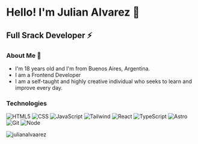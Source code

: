 <h1>Hello! I'm Julian Alvarez 👋</h1>
<h2>Full Srack Developer ⚡</h2>

### About Me 💬
- I'm 18 years old and I'm from Buenos Aires, Argentina.
- I am a Frontend Developer
- I am a self-taught and highly creative individual who seeks to learn and improve every day.

### Technologies
![HTML5](https://img.shields.io/badge/-HTML5-333333?style=flat&logo=HTML5)
![CSS](https://img.shields.io/badge/-CSS-333333?style=flat&logo=CSS3&logoColor=1572B6)
![JavaScript](https://img.shields.io/badge/-JavaScript-333333?style=flat&logo=javascript)
![Tailwind](https://img.shields.io/badge/-Tailwind-333333?style=flat&logo=TailwindCSS)
![React](https://img.shields.io/badge/-React-333333?style=flat&logo=react)
![TypeScript](https://img.shields.io/badge/-TypeScript-333333?style=flat&logo=typescript)
![Astro](https://img.shields.io/badge/-Astro-333333?style=flat&logo=Astro)
![Git](https://img.shields.io/badge/-Git-333333?style=flat&logo=git)
![Node](https://img.shields.io/badge/-Node-333333?style=flat&logo=node)

<p align="left"> <img src="https://komarev.com/ghpvc/?username=julianalvaarez&label=Profile%20views&color=0e75b6&style=flat" alt="julianalvaarez" />

<!-- ![GitHub Activity](https://github-readme-stats.vercel.app/api?username=julianalvaarez&show_icons=true) --!>

<!--
- 🔭 I’m currently working on ...
- 🌱 I’m currently learning ...
- 👯 I’m looking to collaborate on ...
- 🤔 I’m looking for help with ...
- 💬 Ask me about ...
- 📫 How to reach me: ...
- 😄 Pronouns: ...
- ⚡ Fun fact: ...
--!>
